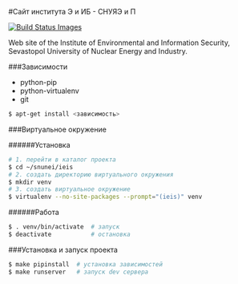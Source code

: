 #Сайт института  Э и ИБ  -  СНУЯЭ и П

<a href="https://travis-ci.org/Samael500/ieis"><img src="https://travis-ci.org/Samael500/ieis.svg" data-bindattr-78="78" title="Build Status Images"></a>

Web site of the Institute of  Environmental and Information Security,<br>
Sevastopol University of Nuclear Energy and Industry.

###Зависимости

* python-pip
* python-virtualenv
* git

```bash
$ apt-get install <зависимость>
```

###Виртуальное окружение

######Установка
```bash
# 1. перейти в каталог проекта
$ cd ~/snunei/ieis
# 2. создать директорию виртуального окружения
$ mkdir venv
# 3. создать виртуальное окружение
$ virtualenv --no-site-packages --prompt="(ieis)" venv
```
######Работа
```bash
$ . venv/bin/activate  # запуск
$ deactivate           # остановка
```

###Установка и запуск проекта

```bash
$ make pipinstall  # установка зависимостей
$ make runserver   # запуск dev сервера
```
